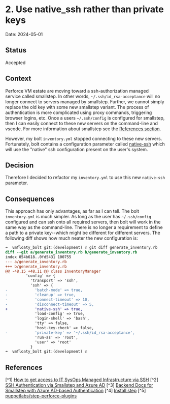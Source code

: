 # 2. Use native_ssh rather than private keys

Date: 2024-05-01

## Status

Accepted

## Context

Perforce VM estate are moving toward a ssh-authorization managed service called smallstep.  In other words, `~/.ssh/id_rsa-acceptance` will no longer connect to servers managed by smallstep.  Further, we cannot simply replace the old key with some new smallstep variant.  The process of authentication is more complicated using proxy commands, triggering browser logins, etc.  Once a users `~/.ssh/config` is configured for smallstep, then I can easily connect to these new servers on the command-line and vscode.  For more information about smallstep see the [References section](#references).

However, my bolt `inventory.yml` stopped connecting to these new servers.  Fortunately, bolt contains a configuration parameter called [native-ssh](https://www.puppet.com/docs/bolt/latest/experimental_features#native-ssh-transport) which will use the "native" ssh configuration present on the user's system.

## Decision

Therefore I decided to refactor my `inventory.yml` to use this new `native-ssh` parameter.

## Consequences

This approach has only advantages, as far as I can tell.  The bolt `inventory.yml` is much simpler.  As long as the user has `~/.ssh/config` configured and can ssh onto all required servers, then bolt will work in the same way as the command-line.  There is no longer a requirement to define a path to a private key--which might be different for different servers.  The following diff shows how much neater the new configuration is:

```diff
➜  vmfloaty_bolt git:(development) ✗ git diff generate_inventory.rb 
diff --git a/generate_inventory.rb b/generate_inventory.rb
index 054b618..0fd5431 100755
--- a/generate_inventory.rb
+++ b/generate_inventory.rb
@@ -48,15 +48,11 @@ class InventoryManager
         'config' => {
           'transport' => 'ssh',
           'ssh' => {
-            'batch-mode' => true,
-            'cleanup' => true,
-            'connect-timeout' => 10,
-            'disconnect-timeout' => 5,
+            'native-ssh' => true,
             'load-config' => true,
             'login-shell' => 'bash',
             'tty' => false,
             'host-key-check' => false,
-            'private-key' => '~/.ssh/id_rsa-acceptance',
             'run-as' => 'root',
             'user' => 'root'
           }
➜  vmfloaty_bolt git:(development) ✗ 
```

## References

[^1] [How to get access to IT SysOps Managed Infrastructure via SSH](https://perforce.atlassian.net/wiki/spaces/BTO/pages/431259707/How+to+get+access+to+IT+SysOps+Managed+Infrastructure+via+SSH)
[^2] [SSH Authentication via Smallstep and Azure AD](https://perforce.atlassian.net/wiki/spaces/RE/pages/366686227/SSH+Authentication+via+Smallstep+and+Azure+AD)
[^3] [Backend Docs for Smallstep with Azure AD-based Authentication](https://perforce.atlassian.net/wiki/spaces/RE/pages/366686435/Backend+Docs+for+Smallstep+with+Azure+AD-based+Authentication)
[^4] [Install step](https://smallstep.com/docs/step-cli/installation/#macos)
[^5] [puppetlabs/step-perforce-plugins](https://github.com/puppetlabs/step-perforce-plugins)
